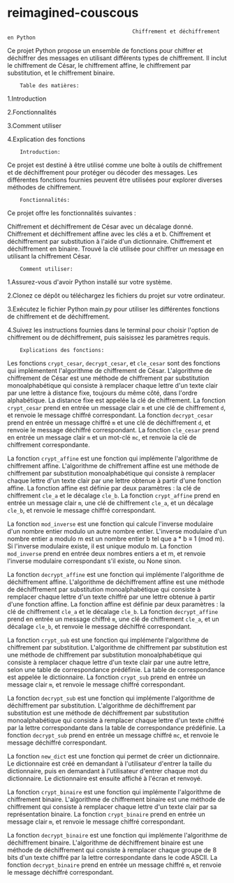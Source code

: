 # reimagined-couscous

                                            Chiffrement et déchiffrement en Python
Ce projet Python propose un ensemble de fonctions pour chiffrer et déchiffrer des messages en utilisant différents types de chiffrement. Il inclut le chiffrement de César, le chiffrement affine, le chiffrement par substitution, et le chiffrement binaire.

        Table des matières:
1.Introduction

2.Fonctionnalités

3.Comment utiliser

4.Explication des fonctions



        Introduction:

Ce projet est destiné à être utilisé comme une boîte à outils de chiffrement et de déchiffrement pour protéger ou décoder des messages. Les différentes fonctions fournies peuvent être utilisées pour explorer diverses méthodes de chiffrement.



        Fonctionnalités:

Ce projet offre les fonctionnalités suivantes :

Chiffrement et déchiffrement de César avec un décalage donné.
Chiffrement et déchiffrement affine avec les clés a et b.
Chiffrement et déchiffrement par substitution à l'aide d'un dictionnaire.
Chiffrement et déchiffrement en binaire.
Trouvé la clé utilisée pour chiffrer un message en utilisant la chiffrement César.



        Comment utiliser:
        
1.Assurez-vous d'avoir Python installé sur votre système.

2.Clonez ce dépôt ou téléchargez les fichiers du projet sur votre ordinateur.

3.Exécutez le fichier Python main.py pour utiliser les différentes fonctions de chiffrement et de déchiffrement.

4.Suivez les instructions fournies dans le terminal pour choisir l'option de chiffrement ou de déchiffrement, puis saisissez les paramètres requis.



        Explications des fonctions:

Les fonctions `crypt_cesar`, `decrypt_cesar`, et `cle_cesar` sont des fonctions qui implémentent l'algorithme de chiffrement de César. L'algorithme de chiffrement de César est une méthode de chiffrement par substitution monoalphabétique qui consiste à remplacer chaque lettre d'un texte clair par une lettre à distance fixe, toujours du même côté, dans l'ordre alphabétique. La distance fixe est appelée la clé de chiffrement. La fonction `crypt_cesar` prend en entrée un message clair `m` et une clé de chiffrement `d`, et renvoie le message chiffré correspondant. La fonction `decrypt_cesar` prend en entrée un message chiffré `m` et une clé de déchiffrement `d`, et renvoie le message déchiffré correspondant. La fonction `cle_cesar` prend en entrée un message clair `m` et un mot-clé `mc`, et renvoie la clé de chiffrement correspondante.

La fonction `crypt_affine` est une fonction qui implémente l'algorithme de chiffrement affine. L'algorithme de chiffrement affine est une méthode de chiffrement par substitution monoalphabétique qui consiste à remplacer chaque lettre d'un texte clair par une lettre obtenue à partir d'une fonction affine. La fonction affine est définie par deux paramètres : la clé de chiffrement `cle_a` et le décalage `cle_b`. La fonction `crypt_affine` prend en entrée un message clair `m`, une clé de chiffrement `cle_a`, et un décalage `cle_b`, et renvoie le message chiffré correspondant.

La fonction `mod_inverse` est une fonction qui calcule l'inverse modulaire d'un nombre entier modulo un autre nombre entier. L'inverse modulaire d'un nombre entier a modulo m est un nombre entier b tel que a * b ≡ 1 (mod m). Si l'inverse modulaire existe, il est unique modulo m. La fonction `mod_inverse` prend en entrée deux nombres entiers a et m, et renvoie l'inverse modulaire correspondant s'il existe, ou None sinon.

La fonction `decrypt_affine` est une fonction qui implémente l'algorithme de déchiffrement affine. L'algorithme de déchiffrement affine est une méthode de déchiffrement par substitution monoalphabétique qui consiste à remplacer chaque lettre d'un texte chiffré par une lettre obtenue à partir d'une fonction affine. La fonction affine est définie par deux paramètres : la clé de chiffrement `cle_a` et le décalage `cle_b`. La fonction `decrypt_affine` prend en entrée un message chiffré `m`, une clé de chiffrement `cle_a`, et un décalage `cle_b`, et renvoie le message déchiffré correspondant.

La fonction `crypt_sub` est une fonction qui implémente l'algorithme de chiffrement par substitution. L'algorithme de chiffrement par substitution est une méthode de chiffrement par substitution monoalphabétique qui consiste à remplacer chaque lettre d'un texte clair par une autre lettre, selon une table de correspondance prédéfinie. La table de correspondance est appelée le dictionnaire. La fonction `crypt_sub` prend en entrée un message clair `m`, et renvoie le message chiffré correspondant.

La fonction `decrypt_sub` est une fonction qui implémente l'algorithme de déchiffrement par substitution. L'algorithme de déchiffrement par substitution est une méthode de déchiffrement par substitution monoalphabétique qui consiste à remplacer chaque lettre d'un texte chiffré par la lettre correspondante dans la table de correspondance prédéfinie. La fonction `decrypt_sub` prend en entrée un message chiffré `mc`, et renvoie le message déchiffré correspondant.

La fonction `new_dict` est une fonction qui permet de créer un dictionnaire. Le dictionnaire est créé en demandant à l'utilisateur d'entrer la taille du dictionnaire, puis en demandant à l'utilisateur d'entrer chaque mot du dictionnaire. Le dictionnaire est ensuite affiché à l'écran et renvoyé.

La fonction `crypt_binaire` est une fonction qui implémente l'algorithme de chiffrement binaire. L'algorithme de chiffrement binaire est une méthode de chiffrement qui consiste à remplacer chaque lettre d'un texte clair par sa représentation binaire. La fonction `crypt_binaire` prend en entrée un message clair `m`, et renvoie le message chiffré correspondant.

La fonction `decrypt_binaire` est une fonction qui implémente l'algorithme de déchiffrement binaire. L'algorithme de déchiffrement binaire est une méthode de déchiffrement qui consiste à remplacer chaque groupe de 8 bits d'un texte chiffré par la lettre correspondante dans le code ASCII. La fonction `decrypt_binaire` prend en entrée un message chiffré `m`, et renvoie le message déchiffré correspondant.

